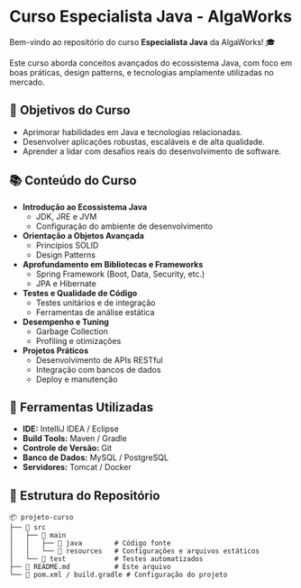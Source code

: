 # Curso Especialista Java - AlgaWorks

Bem-vindo ao repositório do curso **Especialista Java** da AlgaWorks! 🎓

Este curso aborda conceitos avançados do ecossistema Java, com foco em boas práticas, design patterns, e tecnologias amplamente utilizadas no mercado.

## 📝 Objetivos do Curso

- Aprimorar habilidades em Java e tecnologias relacionadas.
- Desenvolver aplicações robustas, escaláveis e de alta qualidade.
- Aprender a lidar com desafios reais do desenvolvimento de software.

## 📚 Conteúdo do Curso

- **Introdução ao Ecossistema Java**
  - JDK, JRE e JVM
  - Configuração do ambiente de desenvolvimento
- **Orientação a Objetos Avançada**
  - Princípios SOLID
  - Design Patterns
- **Aprofundamento em Bibliotecas e Frameworks**
  - Spring Framework (Boot, Data, Security, etc.)
  - JPA e Hibernate
- **Testes e Qualidade de Código**
  - Testes unitários e de integração
  - Ferramentas de análise estática
- **Desempenho e Tuning**
  - Garbage Collection
  - Profiling e otimizações
- **Projetos Práticos**
  - Desenvolvimento de APIs RESTful
  - Integração com bancos de dados
  - Deploy e manutenção

## 🚀 Ferramentas Utilizadas

- **IDE:** IntelliJ IDEA / Eclipse
- **Build Tools:** Maven / Gradle
- **Controle de Versão:** Git
- **Banco de Dados:** MySQL / PostgreSQL
- **Servidores:** Tomcat / Docker

## 📂 Estrutura do Repositório

```plaintext
📦 projeto-curso
├── 📁 src
│   ├── 📁 main
│   │   ├── 📁 java        # Código fonte
│   │   └── 📁 resources   # Configurações e arquivos estáticos
│   └── 📁 test            # Testes automatizados
├── 📄 README.md           # Este arquivo
└── 📄 pom.xml / build.gradle # Configuração do projeto
